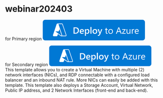 # webinar202403

for Primary region
[![Deploy To Azure](https://raw.githubusercontent.com/Azure/azure-quickstart-templates/master/1-CONTRIBUTION-GUIDE/images/deploytoazure.svg?sanitize=true)](https://portal.azure.com/#create/Microsoft.Template/uri/https%3A%2F%2Fraw.githubusercontent.com%2Ftamatsuxyz%2Fwebinar202403%2Fmain%2Fazdeploy-primary.json)

for Secondary region
[![Deploy To Azure](https://raw.githubusercontent.com/Azure/azure-quickstart-templates/master/1-CONTRIBUTION-GUIDE/images/deploytoazure.svg?sanitize=true)](https://portal.azure.com/#create/Microsoft.Template/uri/https%3A%2F%2Fraw.githubusercontent.com%2Ftamatsuxyz%2Fwebinar202403%2Fmain%2Fazdeploy-secondary.json)
This template allows you to create a Virtual Machine with multiple (2) network interfaces (NICs), and RDP connectable with a configured load balancer and an inbound NAT rule. More NICs can easily be added with this template. This template also deploys a Storage Account, Virtual Network, Public IP address, and 2 Network Interfaces (front-end and back-end).
